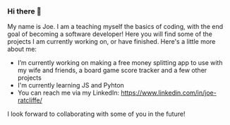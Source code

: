 ### Hi there 👋
My name is Joe. I am a teaching myself the basics of coding, with the end goal of becoming a software developer! 
Here you will find some of the projects I am currently working on, or have finished. 
Here's a little more about me:
- I’m currently working on making a free money splitting app to use with my wife and friends, a board game score tracker and a few other projects
- I'm currently learning JS and Pyhton
- You can reach me via my LinkedIn: https://www.linkedin.com/in/joe-ratcliffe/

I look forward to collaborating with some of you in the future!
<!--
**joerat1234/joerat1234** is a ✨ _special_ ✨ repository because its `README.md` (this file) appears on your GitHub profile.

Here are some ideas to get you started:

- 🔭 I’m currently working on ...
- 🌱 I’m currently learning ...
- 👯 I’m looking to collaborate on ...
- 🤔 I’m looking for help with ...
- 💬 Ask me about ...
- 📫 How to reach me: ...
- 😄 Pronouns: ...
- ⚡ Fun fact: ...
-->

